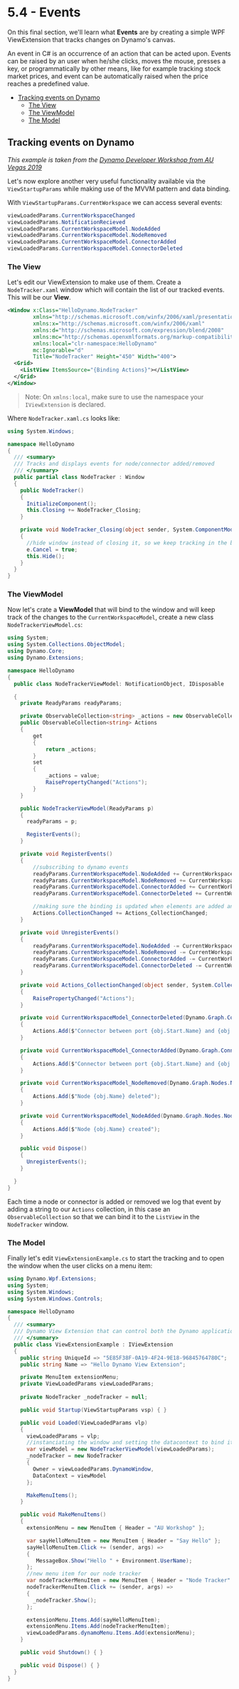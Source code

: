 # 5.4 - Events <!-- omit in toc --> 

On this final section, we'll learn what **Events** are by creating a simple WPF ViewExtension that tracks changes on Dynamo's canvas.

An event in C# is an occurrence of an action that can be acted upon. Events can be raised by an user when he/she clicks, moves the mouse, presses a key, or programmatically by other means, like for example tracking stock market prices, and event can be automatically raised when the price reaches a predefined value.

- [Tracking events on Dynamo](#tracking-events-on-dynamo)
  - [The View](#the-view)
  - [The ViewModel](#the-viewmodel)
  - [The Model](#the-model)

## Tracking events on Dynamo
*This example is taken from the [Dynamo Developer Workshop from AU Vegas 2019](https://github.com/DynamoDS/DeveloperWorkshop/tree/master/CBW227912%20-%20Leveraging%20Speckle%20in%20Dynamo#tracking-changes)*

Let's now explore another very useful functionality available via the `ViewStartupParams` while making use of the MVVM pattern and data binding. 

With  `ViewStartupParams.CurrentWorkspace` we can access several events:

```c#
viewLoadedParams.CurrentWorkspaceChanged
viewLoadedParams.NotificationRecieved
viewLoadedParams.CurrentWorkspaceModel.NodeAdded
viewLoadedParams.CurrentWorkspaceModel.NodeRemoved
viewLoadedParams.CurrentWorkspaceModel.ConnectorAdded
viewLoadedParams.CurrentWorkspaceModel.ConnectorDeleted
```


### The View

Let's edit our ViewExtension to make use of them. Create a `NodeTracker.xaml` window which will contain the list of our tracked events. This will be our **View**.

```xml
<Window x:Class="HelloDynamo.NodeTracker"
        xmlns="http://schemas.microsoft.com/winfx/2006/xaml/presentation"
        xmlns:x="http://schemas.microsoft.com/winfx/2006/xaml"
        xmlns:d="http://schemas.microsoft.com/expression/blend/2008"
        xmlns:mc="http://schemas.openxmlformats.org/markup-compatibility/2006"
        xmlns:local="clr-namespace:HelloDynamo"
        mc:Ignorable="d"
        Title="NodeTracker" Height="450" Width="400">
  <Grid>
    <ListView ItemsSource="{Binding Actions}"></ListView>
  </Grid>
</Window>
```
> Note: On `xmlns:local`, make sure to use the namespace your `IViewExtension` is declared.

Where `NodeTracker.xaml.cs` looks like:

```C#
using System.Windows;

namespace HelloDynamo
{
  /// <summary>
  /// Tracks and displays events for node/connector added/removed 
  /// </summary>
  public partial class NodeTracker : Window
  {
    public NodeTracker()
    {
      InitializeComponent();
      this.Closing += NodeTracker_Closing;
    }

    private void NodeTracker_Closing(object sender, System.ComponentModel.CancelEventArgs e)
    {
      //hide window instead of closing it, so we keep tracking in the background
      e.Cancel = true;
      this.Hide();
    }
  }
}
```
### The ViewModel

Now let's crate a **ViewModel** that will bind to the window and will keep track of the changes to the `CurrentWorkspaceModel`, create a new class `NodeTrackerViewModel.cs`:

```C#
using System;
using System.Collections.ObjectModel;
using Dynamo.Core;
using Dynamo.Extensions;

namespace HelloDynamo
{
  public class NodeTrackerViewModel: NotificationObject, IDisposable

  {
    private ReadyParams readyParams;

    private ObservableCollection<string> _actions = new ObservableCollection<string> ();
    public ObservableCollection<string> Actions 
    { 
        get 
        { 
            return _actions;
        }
        set 
        { 
            _actions = value;
            RaisePropertyChanged("Actions"); 
        }
    }

    public NodeTrackerViewModel(ReadyParams p)
    {
      readyParams = p;

      RegisterEvents();
    }

    private void RegisterEvents()
    {
        //subscribing to dynamo events
        readyParams.CurrentWorkspaceModel.NodeAdded += CurrentWorkspaceModel_NodeAdded;
        readyParams.CurrentWorkspaceModel.NodeRemoved += CurrentWorkspaceModel_NodeRemoved;
        readyParams.CurrentWorkspaceModel.ConnectorAdded += CurrentWorkspaceModel_ConnectorAdded;
        readyParams.CurrentWorkspaceModel.ConnectorDeleted += CurrentWorkspaceModel_ConnectorDeleted;

        //making sure the binding is updated when elements are added and removed
        Actions.CollectionChanged += Actions_CollectionChanged;
    }

    private void UnregisterEvents()
    {
        readyParams.CurrentWorkspaceModel.NodeAdded -= CurrentWorkspaceModel_NodeAdded;
        readyParams.CurrentWorkspaceModel.NodeRemoved -= CurrentWorkspaceModel_NodeRemoved;
        readyParams.CurrentWorkspaceModel.ConnectorAdded -= CurrentWorkspaceModel_ConnectorAdded;
        readyParams.CurrentWorkspaceModel.ConnectorDeleted -= CurrentWorkspaceModel_ConnectorDeleted;
    }

    private void Actions_CollectionChanged(object sender, System.Collections.Specialized.NotifyCollectionChangedEventArgs e)
    {
        RaisePropertyChanged("Actions");
    }

    private void CurrentWorkspaceModel_ConnectorDeleted(Dynamo.Graph.Connectors.ConnectorModel obj)
    {
        Actions.Add($"Connector between port {obj.Start.Name} and {obj.End.Name} deleted");
    }

    private void CurrentWorkspaceModel_ConnectorAdded(Dynamo.Graph.Connectors.ConnectorModel obj)
    {
        Actions.Add($"Connector between port {obj.Start.Name} and {obj.End.Name} added");
    }

    private void CurrentWorkspaceModel_NodeRemoved(Dynamo.Graph.Nodes.NodeModel obj)
    {
        Actions.Add($"Node {obj.Name} deleted");
    }

    private void CurrentWorkspaceModel_NodeAdded(Dynamo.Graph.Nodes.NodeModel obj)
    {
        Actions.Add($"Node {obj.Name} created");
    }

    public void Dispose()
    {
      UnregisterEvents();
    }

  }
}
```

Each time a node or connector is added or removed we log that event by adding a string to our `Actions` collection, in this case an `ObservableCollection` so that we can bind it to the `ListView` in the `NodeTracker` window.

### The Model
Finally let's edit `ViewExtensionExample.cs` to start the tracking and to open the window when the user clicks on a menu item:

```C#
using Dynamo.Wpf.Extensions;
using System;
using System.Windows;
using System.Windows.Controls;

namespace HelloDynamo
{
  /// <summary>
  /// Dynamo View Extension that can control both the Dynamo application and its UI (menus, view, canvas, nodes).
  /// </summary>
  public class ViewExtensionExample : IViewExtension
  {
    public string UniqueId => "5E85F38F-0A19-4F24-9E18-96845764780C";
    public string Name => "Hello Dynamo View Extension";

    private MenuItem extensionMenu;
    private ViewLoadedParams viewLoadedParams;
    
    private NodeTracker _nodeTracker = null;

    public void Startup(ViewStartupParams vsp) { }

    public void Loaded(ViewLoadedParams vlp)
    {
      viewLoadedParams = vlp;
	  //instanciating the window and setting the datacontext to bind it to the viewmodel
      var viewModel = new NodeTrackerViewModel(viewLoadedParams);
      _nodeTracker = new NodeTracker
      {
        Owner = viewLoadedParams.DynamoWindow,
        DataContext = viewModel
      };

      MakeMenuItems();
    }

    public void MakeMenuItems()
    {
      extensionMenu = new MenuItem { Header = "AU Workshop" };

      var sayHelloMenuItem = new MenuItem { Header = "Say Hello" };
      sayHelloMenuItem.Click += (sender, args) =>
      {
         MessageBox.Show("Hello " + Environment.UserName);
      };
      //new menu item for our node tracker
      var nodeTrackerMenuItem = new MenuItem { Header = "Node Tracker" };
      nodeTrackerMenuItem.Click += (sender, args) =>
      {
        _nodeTracker.Show();
      };

      extensionMenu.Items.Add(sayHelloMenuItem);
      extensionMenu.Items.Add(nodeTrackerMenuItem);
      viewLoadedParams.dynamoMenu.Items.Add(extensionMenu);
    }

    public void Shutdown() { }

    public void Dispose() { }
  }
}
```
